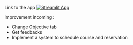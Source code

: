 Link to the app [![Streamlit App](https://static.streamlit.io/badges/streamlit_badge_black_white.svg)](https://crossfitapp-dse9skkd25c7u6kkjcwyjq.streamlit.app/)

Improvement incoming : 
- Change Objective tab
- Get feedbacks
- Implement a system to schedule course and reservation
